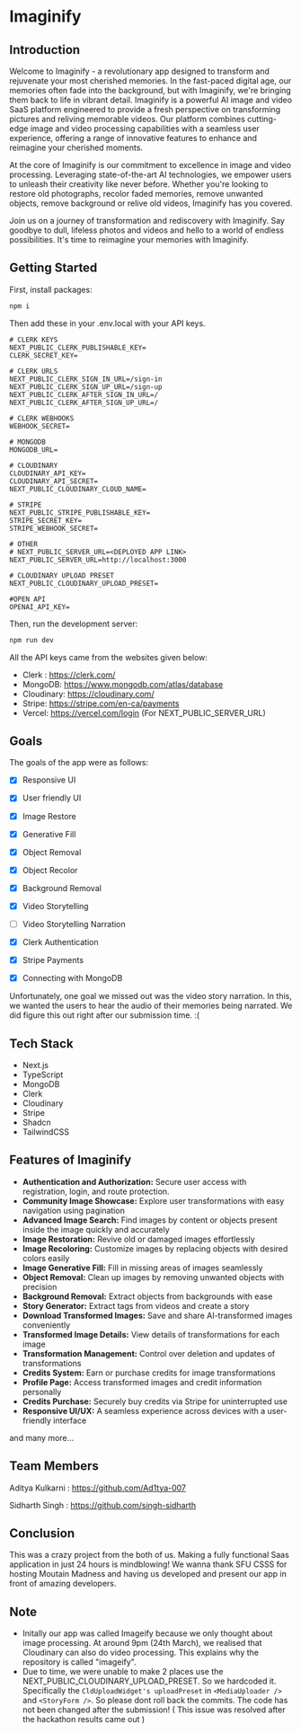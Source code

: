# Imaginify




## Introduction




Welcome to Imaginify - a revolutionary app designed to transform and rejuvenate your most cherished memories. In the fast-paced digital age, our memories often fade into the background, but with Imaginify, we're bringing them back to life in vibrant detail. Imaginify is a powerful AI image and video SaaS platform engineered to provide a fresh perspective on transforming pictures and reliving memorable videos. Our platform combines cutting-edge image and video processing capabilities with a seamless user experience, offering a range of innovative features to enhance and reimagine your cherished moments.




At the core of Imaginify is our commitment to excellence in image and video processing. Leveraging state-of-the-art AI technologies, we empower users to unleash their creativity like never before. Whether you're looking to restore old photographs, recolor faded memories, remove unwanted objects, remove background or relive old videos, Imaginify has you covered.




Join us on a journey of transformation and rediscovery with Imaginify. Say goodbye to dull, lifeless photos and videos and hello to a world of endless possibilities. It's time to reimagine your memories with Imaginify.




## Getting Started




First, install packages:




```bash
npm i
```




Then add these in your .env.local with your API keys.




```
# CLERK KEYS
NEXT_PUBLIC_CLERK_PUBLISHABLE_KEY=
CLERK_SECRET_KEY=

# CLERK URLS
NEXT_PUBLIC_CLERK_SIGN_IN_URL=/sign-in
NEXT_PUBLIC_CLERK_SIGN_UP_URL=/sign-up
NEXT_PUBLIC_CLERK_AFTER_SIGN_IN_URL=/
NEXT_PUBLIC_CLERK_AFTER_SIGN_UP_URL=/

# CLERK WEBHOOKS
WEBHOOK_SECRET=

# MONGODB
MONGODB_URL=

# CLOUDINARY
CLOUDINARY_API_KEY=
CLOUDINARY_API_SECRET=
NEXT_PUBLIC_CLOUDINARY_CLOUD_NAME=

# STRIPE
NEXT_PUBLIC_STRIPE_PUBLISHABLE_KEY=
STRIPE_SECRET_KEY=
STRIPE_WEBHOOK_SECRET=

# OTHER
# NEXT_PUBLIC_SERVER_URL=<DEPLOYED APP LINK>
NEXT_PUBLIC_SERVER_URL=http://localhost:3000

# CLOUDINARY UPLOAD PRESET
NEXT_PUBLIC_CLOUDINARY_UPLOAD_PRESET=

#OPEN API
OPENAI_API_KEY=
```


Then, run the development server:


```bash
npm run dev
```




All the API keys came from the websites given below:




- Clerk : https://clerk.com/
- MongoDB: https://www.mongodb.com/atlas/database
- Cloudinary: https://cloudinary.com/
- Stripe: https://stripe.com/en-ca/payments
- Vercel: https://vercel.com/login (For NEXT_PUBLIC_SERVER_URL)




## Goals




The goals of the app were as follows:




- [x] Responsive UI
- [x] User friendly UI
- [x] Image Restore
- [x] Generative Fill
- [x] Object Removal
- [x] Object Recolor
- [x] Background Removal
- [x] Video Storytelling
- [ ] Video Storytelling Narration
- [x] Clerk Authentication
- [x] Stripe Payments
- [x] Connecting with MongoDB




Unfortunately, one goal we missed out was the video story narration. In this, we wanted the users to hear the audio of their memories being narrated. We did figure this out right after our submission time. :(




## Tech Stack




- Next.js
- TypeScript
- MongoDB
- Clerk
- Cloudinary
- Stripe
- Shadcn
- TailwindCSS




## Features of Imaginify




- **Authentication and Authorization:** Secure user access with registration, login, and route protection.
- **Community Image Showcase:** Explore user transformations with easy navigation using pagination
- **Advanced Image Search:** Find images by content or objects present inside the image quickly and accurately
- **Image Restoration:** Revive old or damaged images effortlessly
- **Image Recoloring:** Customize images by replacing objects with desired colors easily
- **Image Generative Fill:** Fill in missing areas of images seamlessly
- **Object Removal:** Clean up images by removing unwanted objects with precision
- **Background Removal:** Extract objects from backgrounds with ease
- **Story Generator:** Extract tags from videos and create a story
- **Download Transformed Images:** Save and share AI-transformed images conveniently
- **Transformed Image Details:** View details of transformations for each image
- **Transformation Management:** Control over deletion and updates of transformations
- **Credits System:** Earn or purchase credits for image transformations
- **Profile Page:** Access transformed images and credit information personally
- **Credits Purchase:** Securely buy credits via Stripe for uninterrupted use
- **Responsive UI/UX:** A seamless experience across devices with a user-friendly interface




and many more...




## Team Members




Aditya Kulkarni : https://github.com/Ad1tya-007




Sidharth Singh : https://github.com/singh-sidharth




## Conclusion




This was a crazy project from the both of us. Making a fully functional Saas application in just 24 hours is mindblowing!
We wanna thank SFU CSSS for hosting Moutain Madness and having us developed and present our app in front of amazing developers.




## Note




- Initally our app was called Imageify because we only thought about image processing. At around 9pm (24th March), we realised that Cloudinary can also do video processing. This explains why the repository is called "imageify".
- Due to time, we were unable to make 2 places use the NEXT_PUBLIC_CLOUDINARY_UPLOAD_PRESET. So we hardcoded it. Specifically the `CldUploadWidget's uploadPreset` in `<MediaUploader />` and `<StoryForm />`. So please dont roll back the commits. The code has not been changed after the submission! ( This issue was resolved after the hackathon results came out )
